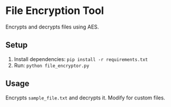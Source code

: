 # File Encryption Tool

Encrypts and decrypts files using AES.

## Setup

1. Install dependencies: `pip install -r requirements.txt`
2. Run: `python file_encryptor.py`

## Usage

Encrypts `sample_file.txt` and decrypts it. Modify for custom files.
